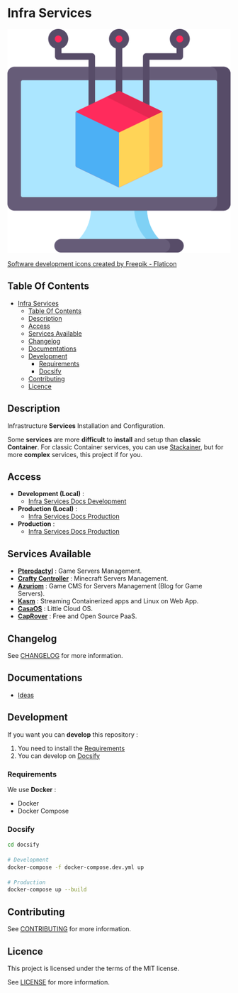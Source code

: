 # Infra Services

![Icon](./icon.png)

[Software development icons created by Freepik - Flaticon](https://www.flaticon.com/free-icons/software-development)

## Table Of Contents

- [Infra Services](#infra-services)
  - [Table Of Contents](#table-of-contents)
  - [Description](#description)
  - [Access](#access)
  - [Services Available](#services-available)
  - [Changelog](#changelog)
  - [Documentations](#documentations)
  - [Development](#development)
    - [Requirements](#requirements)
    - [Docsify](#docsify)
  - [Contributing](#contributing)
  - [Licence](#licence)

## Description

Infrastructure **Services** Installation and Configuration.

Some **services** are more **difficult** to **install** and setup than **classic Container**. For classic Container services, you can use [Stackainer](https://proginfra.gitlab.io/stackainer/#/), but for more **complex** services, this project if for you.

## Access

- **Development (Local)** :
  - [Infra Services Docs Development](http://localhost:6007)
- **Production (Local)** :
  - [Infra Services Docs Production](http://localhost:6007)
- **Production** :
  - [Infra Services Docs Production](https://proginfra.gitlab.io/infra_services)

## Services Available

- **[Pterodactyl](./docs/pterodactyl.md)** : Game Servers Management.
- **[Crafty Controller](./docs/crafty-controller.md)** : Minecraft Servers Management.
- **[Azuriom](./docs/azuriom.md)** : Game CMS for Servers Management (Blog for Game Servers).
- **[Kasm](./docs/kasm.md)** : Streaming Containerized apps and Linux on Web App.
- **[CasaOS](./docs/casaos.md)** : Little Cloud OS.
- **[CapRover](./docs/caprover.md)** : Free and Open Source PaaS.

## Changelog

See [CHANGELOG](./CHANGELOG.md) for more information.

## Documentations

- [Ideas](./docs/ideas.md)

## Development

If you want you can **develop** this repository :

1) You need to install the [Requirements](#requirements)
2) You can develop on [Docsify](#docsify)

### Requirements

We use **Docker** :

- Docker
- Docker Compose

### Docsify

```bash
cd docsify

# Development
docker-compose -f docker-compose.dev.yml up

# Production
docker-compose up --build
```

## Contributing

See [CONTRIBUTING](./CONTRIBUTING.md) for more information.

## Licence

This project is licensed under the terms of the MIT license.

See [LICENSE](./LICENCE) for more information.
